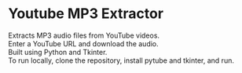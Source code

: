 # Youtube MP3 Extractor
Extracts MP3 audio files from YouTube videos. 
<br> Enter a YouTube URL and download the audio.
<br>
Built using Python and Tkinter.
<br>
To run locally, clone the repository, install pytube and tkinter, and run.
